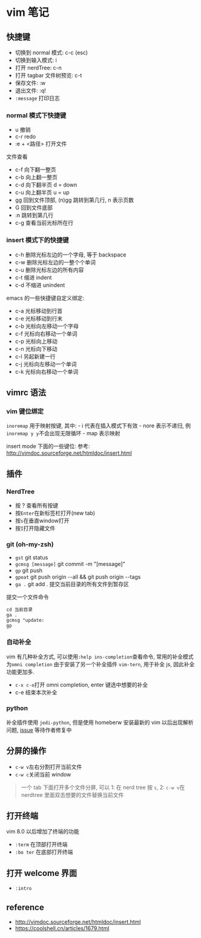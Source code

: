 # vim 笔记

## 快捷键

- 切换到 normal 模式: c-c (esc)
- 切换到输入模式: i
- 打开 nerdTree: c-n
- 打开 tagbar 文件树预览: c-t
- 保存文件: :w
- 退出文件: :q!
- `:message` 打印日志

### normal 模式下快捷键

- u 撤销
- c-r redo
- :e + <路径> 打开文件

文件查看
- c-f 向下翻一整页
- c-b 向上翻一整页
- c-d 向下翻半页 d = down
- c-u 向上翻半页 u = up
- gg 回到文件顶部, (n)gg 跳转到第几行, n 表示页数
- G 回到文件底部
- :n 跳转到第几行
- c-g 查看当前光标所在行

### insert 模式下的快捷键

- c-h 删除光标左边的一个字母, 等于 backspace
- c-w 删除光标左边的一整个个单词
- c-u 删除光标左边的所有内容
- c-t 缩进 indent
- c-d 不缩进 unindent

emacs 的一些快捷键自定义绑定:
- c-a 光标移动到行首
- c-e 光标移动到行末
- c-b 光标向左移动一个字母
- c-f 光标向右移动一个单词
- c-p 光标向上移动
- c-n 光标向下移动
- c-l 另起新建一行
- c-j 光标向左移动一个单词
- c-k 光标向右移动一个单词


## vimrc 语法

### vim 键位绑定

`inoremap` 用于映射按键, 其中:
	- i 代表在插入模式下有效
	- nore 表示不递归, 例`inoremap y y`不会出现无限循环
	- map 表示映射

insert mode 下面的一些键位:
参考: http://vimdoc.sourceforge.net/htmldoc/insert.html


## 插件

### NerdTree

- 按 ? 查看所有按键
- 按`Enter`在新标签栏打开(new tab)
- 按`s`在垂直window打开
- 按`I`打开隐藏文件

### git (oh-my-zsh)

- `gst` git status
- `gcmsg [message]` git commit -m "[message]"
- `gp` git push
- `gpoat` git push origin --all && git push origin --tags
- `ga .` git add . 提交当前目录的所有文件到暂存区

提交一个文件命令
```git
cd 当前目录
ga .
gcmsg "update:
gp
```

### 自动补全
vim 有几种补全方式, 可以使用`:help ins-completion`查看命令, 常用的补全模式为`omni completion`
由于安装了另一个补全插件 `vim-tern`, 用于补全 js, 因此补全功能更加多.

- `c-x c-o`打开 omni completion, enter 键选中想要的补全
- c-e 结束本次补全

### python

补全插件使用 `jedi-python`, 但是使用 homeberw 安装最新的 vim 以后出现解析问题, [issue](https://github.com/davidhalter/jedi-vim/issues/894)
等待作者修复中


## 分屏的操作

- `c-w v`左右分割打开当前文件
- `c-w c`关闭当前 window

> 一个 tab 下面打开多个文件分屏, 可以 1: 在 nerd tree 按 `s`, 2: `c-w v`在 nerdtree 里面双击想要的文件替换当前文件

## 打开终端
vim 8.0 以后增加了终端的功能

- `:term` 在顶部打开终端
- `:bo ter` 在底部打开终端

## 打开 welcome 界面

- `:intro`

## reference
- http://vimdoc.sourceforge.net/htmldoc/insert.html
- https://coolshell.cn/articles/1679.html

